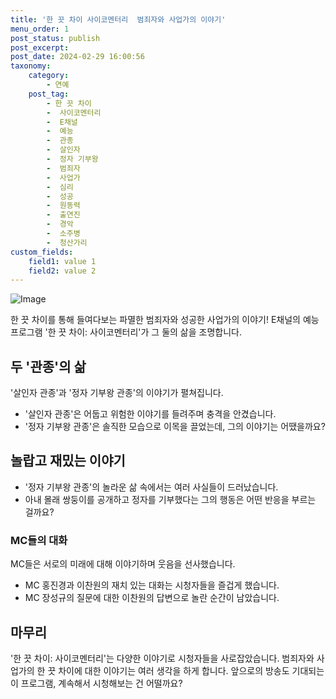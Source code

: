 ```yaml
---
title: '한 끗 차이 사이코멘터리  범죄자와 사업가의 이야기'
menu_order: 1
post_status: publish
post_excerpt: 
post_date: 2024-02-29 16:00:56
taxonomy:
    category:
        - 연예
    post_tag:
        - 한 끗 차이
        -  사이코멘터리
        -  E채널
        -  예능
        -  관종
        -  살인자
        -  정자 기부왕
        -  범죄자
        -  사업가
        -  심리
        -  성공
        -  원동력
        -  출연진
        -  경악
        -  소주병
        -  청산가리
custom_fields:
    field1: value 1
    field2: value 2
---
```


![Image](https://ssl.pstatic.net/mimgnews/image/003/2024/02/28/NISI20240228_0001490130_web_20240228143559_20240228190606854.jpg?type=w540)

한 끗 차이를 통해 들여다보는 파멸한 범죄자와 성공한 사업가의 이야기! E채널의 예능 프로그램 '한 끗 차이: 사이코멘터리'가 그 둘의 삶을 조명합니다.
## 두 '관종'의 삶
'살인자 관종'과 '정자 기부왕 관종'의 이야기가 펼쳐집니다. 
- '살인자 관종'은 어둡고 위험한 이야기를 들려주며 충격을 안겼습니다.
- '정자 기부왕 관종'은 솔직한 모습으로 이목을 끌었는데, 그의 이야기는 어땠을까요?
## 놀랍고 재밌는 이야기
- '정자 기부왕 관종'의 놀라운 삶 속에서는 여러 사실들이 드러났습니다.
- 아내 몰래 쌍둥이를 공개하고 정자를 기부했다는 그의 행동은 어떤 반응을 부르는 걸까요?
### MC들의 대화
MC들은 서로의 미래에 대해 이야기하며 웃음을 선사했습니다.
- MC 홍진경과 이찬원의 재치 있는 대화는 시청자들을 즐겁게 했습니다.
- MC 장성규의 질문에 대한 이찬원의 답변으로 놀란 순간이 남았습니다.
## 마무리
'한 끗 차이: 사이코멘터리'는 다양한 이야기로 시청자들을 사로잡았습니다. 범죄자와 사업가의 한 끗 차이에 대한 이야기는 여러 생각을 하게 합니다. 앞으로의 방송도 기대되는 이 프로그램, 계속해서 시청해보는 건 어떨까요?

